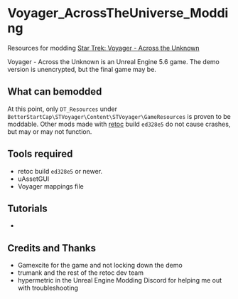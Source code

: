 # Voyager_AcrossTheUniverse_Modding
Resources for modding [Star Trek: Voyager - Across the Unknown](https://store.steampowered.com/app/2643390/Star_Trek_Voyager__Across_the_Unknown/)

Voyager - Across the Unknown is an Unreal Engine 5.6 game. The demo version is unencrypted, but the final game may be.

## What can bemodded
At this point, only `DT_Resources` under `BetterStartCap\STVoyager\Content\STVoyager\GameResources` is proven to be moddable. Other mods made with [retoc](https://github.com/trumank/retoc) build `ed328e5` do not cause crashes, but may or may not function.

## Tools required
- retoc build `ed328e5` or newer.
- uAssetGUI
- Voyager mappings file

## Tutorials
- 

## Credits and Thanks
- Gamexcite for the game and not locking down the demo
- trumank and the rest of the retoc dev team
- hypermetric in the Unreal Engine Modding Discord for helping me out with troubleshooting
